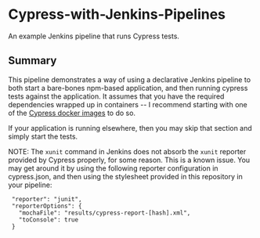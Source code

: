 # Cypress-with-Jenkins-Pipelines
An example Jenkins pipeline that runs Cypress tests.

## Summary
This pipeline demonstrates a way of using a declarative Jenkins pipeline to both start a bare-bones npm-based application, and then running cypress tests against the application. It assumes that you have the required dependencies wrapped up in containers -- I recommend starting with one of the [Cypress docker images](https://github.com/cypress-io/cypress-docker-images) to do so. 

If your application is running elsewhere, then you may skip that section and simply start the tests.

NOTE: The `xunit` command in Jenkins does not absorb the `xunit` reporter provided by Cypress properly, for some reason. This is a known issue. You may get around it by using the following reporter configuration in cypress.json, and then using the stylesheet provided in this repository in your pipeline:
```
 "reporter": "junit",
 "reporterOptions": {
   "mochaFile": "results/cypress-report-[hash].xml",
   "toConsole": true
 }
```
